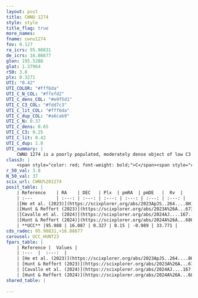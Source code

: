 ```yaml
---
layout: post
title: CWNU 1274
style: style
title_flag: true
more_names: 
fname: cwnu1274
fov: 0.127
ra_icrs: 95.98831
de_icrs: 16.08677
glon: 195.5288
glat: 1.37964
r50: 3.8
plx: 0.3271
UTI: "0.42"
UTI_COLOR: "#fff6da"
UTI_C_N_COL: "#ffefd2"
UTI_C_dens_COL: "#e9f5d1"
UTI_C_C3_COL: "#fdd7c3"
UTI_C_lit_COL: "#fff6da"
UTI_C_dup_COL: "#a6cab9"
UTI_C_N: 0.37
UTI_C_dens: 0.65
UTI_C_C3: 0.25
UTI_C_lit: 0.42
UTI_C_dup: 1.0
UTI_summary: |
    CWNU 1274 is a poorly populated, moderately dense object of low C3 quality. It was recently reported in the literature.
class3: |
    <span style="color: red; font-weight: bold;">C</span><span style="color: red; font-weight: bold;">C</span>
r_50_val: 3.8
N_50_val: 37
scix_url: CWNU%201274
posit_table: |
    | Reference    | RA    | DEC   | Plx  | pmRA  | pmDE   |  Rv  |
    | :---         | :---: | :---: | :---: | :---: | :---: | :---: |
    |[He et al. (2023)](https://scixplorer.org/abs/2023ApJS..264....8H) | 95.986 | 16.09 | 0.327 | 0.117 | -1.0 | 34.73 |
    |[Hunt & Reffert (2023)](https://scixplorer.org/abs/2023A%26A...673A.114H) | 96.014 | 16.084 | 0.314 | 0.147 | -0.997 | 33.765 |
    |[Cavallo et al. (2024)](https://scixplorer.org/abs/2024AJ....167...12C) | 95.971 | 16.094 | 0.317 | -- | -- | -- |
    |[Hunt & Reffert (2024)](https://scixplorer.org/abs/2024A%26A...686A..42H) | 96.014 | 16.084 | 0.314 | 0.147 | -0.997 | 33.765 |
    | **UCC** |95.988 | 16.087 | 0.327 | 0.15 | -0.989 | 33.771 | 
cds_radec: 95.98831,+16.08677
carousel: UCC_HUNT23
fpars_table: |
    | Reference |  Values |
    | :---  |  :---:  |
    | [He et al. (2023)](https://scixplorer.org/abs/2023ApJS..264....8H) | `A0=1.3, m-M=12.1, logAge=8.9` |
    | [Hunt & Reffert (2023)](https://scixplorer.org/abs/2023A%26A...673A.114H) | `AV50=1.203, diffAV50=0.97, MOD50=12.285, logAge50=8.575` |
    | [Cavallo et al. (2024)](https://scixplorer.org/abs/2024AJ....167...12C) | `AV50=1.87, dMod50=12.3, logAge50=8.21, [Fe/H]50=-0.07` |
    | [Hunt & Reffert (2024)](https://scixplorer.org/abs/2024A%26A...686A..42H) | `MassJ=293.962` |
shared_table: |
    
---
```

